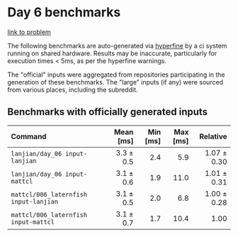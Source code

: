 # Day 6 benchmarks

[link to problem](http://adventofcode.com/2021/day/6)

The following benchmarks are auto-generated via [hyperfine](https://github.com/sharkdp/hyperfine) by a ci system running on shared hardware. Results may be inaccurate, particularly for execution times < 5ms, as per the hyperfine warnings.

The "official" inputs were aggregated from repositories participating in the generation of these benchmarks. The "large" inputs (if any) were sourced from various places, including the subreddit.

## Benchmarks with officially generated inputs
| Command | Mean [ms] | Min [ms] | Max [ms] | Relative |
|:---|---:|---:|---:|---:|
| `lanjian/day_06 input-lanjian` | 3.3 ± 0.5 | 2.4 | 5.9 | 1.07 ± 0.30 |
| `lanjian/day_06 input-mattcl` | 3.1 ± 0.6 | 1.9 | 11.0 | 1.01 ± 0.31 |
| `mattcl/006_laternfish input-lanjian` | 3.1 ± 0.5 | 2.0 | 6.8 | 1.00 ± 0.28 |
| `mattcl/006_laternfish input-mattcl` | 3.1 ± 0.7 | 1.7 | 10.4 | 1.00 |
